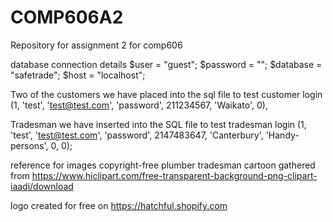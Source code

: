 # COMP606A2
Repository for assignment 2 for comp606

database connection details
$user = "guest";
$password = "";
$database = "safetrade";
$host = "localhost";

Two of the customers we have placed into the sql file to test customer login
(1, 'test', 'test@test.com', 'password', 211234567, 'Waikato', 0),

Tradesman we have inserted into the SQL file to test tradesman login
(1, 'test', 'test@test.com', 'password', 2147483647, 'Canterbury', 'Handy-persons', 0, 0);



reference for images
copyright-free plumber tradesman cartoon gathered from
https://www.hiclipart.com/free-transparent-background-png-clipart-iaadi/download

logo created for free on
https://hatchful.shopify.com